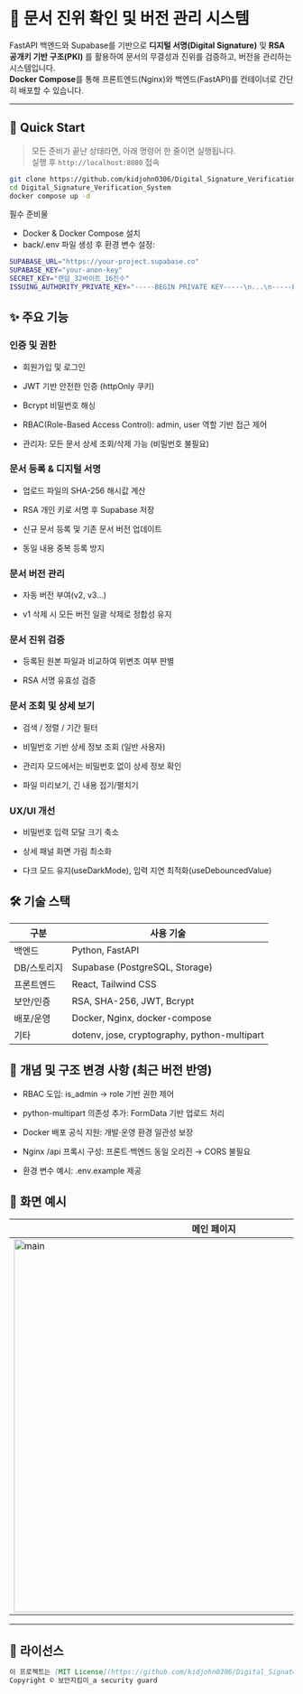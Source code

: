 # 📄 문서 진위 확인 및 버전 관리 시스템

FastAPI 백엔드와 Supabase를 기반으로 **디지털 서명(Digital Signature)** 및 **RSA 공개키 기반 구조(PKI)** 를 활용하여 문서의 무결성과 진위를 검증하고, 버전을 관리하는 시스템입니다.  
**Docker Compose**를 통해 프론트엔드(Nginx)와 백엔드(FastAPI)를 컨테이너로 간단히 배포할 수 있습니다.

---

## 🚀 Quick Start
> 모든 준비가 끝난 상태라면, 아래 명령어 한 줄이면 실행됩니다.  
> 실행 후 `http://localhost:8080` 접속

```bash
git clone https://github.com/kidjohn0306/Digital_Signature_Verification_System.git
cd Digital_Signature_Verification_System
docker compose up -d
```
필수 준비물  
- Docker & Docker Compose 설치  
- back/.env 파일 생성 후 환경 변수 설정:
```bash
SUPABASE_URL="https://your-project.supabase.co"
SUPABASE_KEY="your-anon-key"
SECRET_KEY="랜덤_32바이트_16진수"
ISSUING_AUTHORITY_PRIVATE_KEY="-----BEGIN PRIVATE KEY-----\n...\n-----END PRIVATE KEY-----"
```
## ✨ 주요 기능
### 인증 및 권한

- 회원가입 및 로그인

- JWT 기반 안전한 인증 (httpOnly 쿠키)

- Bcrypt 비밀번호 해싱

- RBAC(Role-Based Access Control): admin, user 역할 기반 접근 제어

- 관리자: 모든 문서 상세 조회/삭제 가능 (비밀번호 불필요)

### 문서 등록 & 디지털 서명

- 업로드 파일의 SHA-256 해시값 계산

- RSA 개인 키로 서명 후 Supabase 저장

- 신규 문서 등록 및 기존 문서 버전 업데이트

- 동일 내용 중복 등록 방지

### 문서 버전 관리

- 자동 버전 부여(v2, v3…)

- v1 삭제 시 모든 버전 일괄 삭제로 정합성 유지

### 문서 진위 검증

- 등록된 원본 파일과 비교하여 위변조 여부 판별

- RSA 서명 유효성 검증

### 문서 조회 및 상세 보기

- 검색 / 정렬 / 기간 필터

- 비밀번호 기반 상세 정보 조회 (일반 사용자)

- 관리자 모드에서는 비밀번호 없이 상세 정보 확인

- 파일 미리보기, 긴 내용 접기/펼치기

### UX/UI 개선

- 비밀번호 입력 모달 크기 축소

- 상세 패널 화면 가림 최소화

- 다크 모드 유지(useDarkMode), 입력 지연 최적화(useDebouncedValue)

## 🛠 기술 스택
| 구분      | 사용 기술                                        |
| ------- | -------------------------------------------- |
| 백엔드     | Python, FastAPI                              |
| DB/스토리지 | Supabase (PostgreSQL, Storage)               |
| 프론트엔드   | React, Tailwind CSS                          |
| 보안/인증   | RSA, SHA-256, JWT, Bcrypt                    |
| 배포/운영   | Docker, Nginx, docker-compose                |
| 기타      | dotenv, jose, cryptography, python-multipart |

## 📌 개념 및 구조 변경 사항 (최근 버전 반영)

- RBAC 도입: is_admin → role 기반 권한 제어

- python-multipart 의존성 추가: FormData 기반 업로드 처리

- Docker 배포 공식 지원: 개발·운영 환경 일관성 보장

- Nginx /api 프록시 구성: 프론트·백엔드 동일 오리진 → CORS 불필요

- 환경 변수 예시: .env.example 제공

## 📸 화면 예시
| 메인 페이지 |
|-------------|
|<img width="709" height="661" alt="main" src="https://github.com/user-attachments/assets/024d9f75-f2d8-4beb-bea1-365cbca90969" />| 

---
## 📄 라이선스
```markdown
이 프로젝트는 [MIT License](https://github.com/kidjohn0306/Digital_Signature_Verification_System/blob/main/LICENSE)를 따릅니다.  
Copyright © 보안지킴이_a security guard

```
